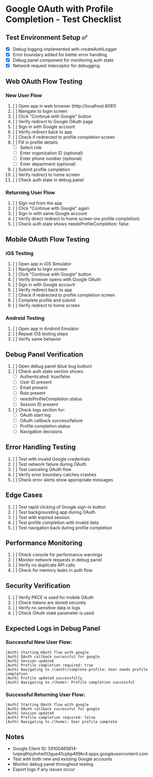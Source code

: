 # Google OAuth with Profile Completion - Test Checklist

## Test Environment Setup ✅
- [x] Debug logging implemented with createAuthLogger
- [x] Error boundary added for better error handling
- [x] Debug panel component for monitoring auth state
- [x] Network request interceptor for debugging

## Web OAuth Flow Testing

### New User Flow
1. [ ] Open app in web browser (http://localhost:8081)
2. [ ] Navigate to login screen
3. [ ] Click "Continue with Google" button
4. [ ] Verify redirect to Google OAuth page
5. [ ] Sign in with Google account
6. [ ] Verify redirect back to app
7. [ ] Check if redirected to profile completion screen
8. [ ] Fill in profile details:
   - [ ] Select role
   - [ ] Enter organization ID (optional)
   - [ ] Enter phone number (optional)
   - [ ] Enter department (optional)
9. [ ] Submit profile completion
10. [ ] Verify redirect to home screen
11. [ ] Check auth state in debug panel

### Returning User Flow
1. [ ] Sign out from the app
2. [ ] Click "Continue with Google" again
3. [ ] Sign in with same Google account
4. [ ] Verify direct redirect to home screen (no profile completion)
5. [ ] Check auth state shows needsProfileCompletion: false

## Mobile OAuth Flow Testing

### iOS Testing
1. [ ] Open app in iOS Simulator
2. [ ] Navigate to login screen
3. [ ] Click "Continue with Google" button
4. [ ] Verify browser opens with Google OAuth
5. [ ] Sign in with Google account
6. [ ] Verify redirect back to app
7. [ ] Check if redirected to profile completion screen
8. [ ] Complete profile and submit
9. [ ] Verify redirect to home screen

### Android Testing
1. [ ] Open app in Android Emulator
2. [ ] Repeat iOS testing steps
3. [ ] Verify same behavior

## Debug Panel Verification
1. [ ] Open debug panel (blue bug button)
2. [ ] Check auth state section shows:
   - [ ] Authenticated: true/false
   - [ ] User ID present
   - [ ] Email present
   - [ ] Role present
   - [ ] needsProfileCompletion status
   - [ ] Session ID present
3. [ ] Check logs section for:
   - [ ] OAuth start log
   - [ ] OAuth callback success/failure
   - [ ] Profile completion status
   - [ ] Navigation decisions

## Error Handling Testing
1. [ ] Test with invalid Google credentials
2. [ ] Test network failure during OAuth
3. [ ] Test canceling OAuth flow
4. [ ] Verify error boundary catches crashes
5. [ ] Check error alerts show appropriate messages

## Edge Cases
1. [ ] Test rapid clicking of Google sign-in button
2. [ ] Test backgrounding app during OAuth
3. [ ] Test with expired session
4. [ ] Test profile completion with invalid data
5. [ ] Test navigation back during profile completion

## Performance Monitoring
1. [ ] Check console for performance warnings
2. [ ] Monitor network requests in debug panel
3. [ ] Verify no duplicate API calls
4. [ ] Check for memory leaks in auth flow

## Security Verification
1. [ ] Verify PKCE is used for mobile OAuth
2. [ ] Check tokens are stored securely
3. [ ] Verify no sensitive data in logs
4. [ ] Check OAuth state parameter is used

## Expected Logs in Debug Panel

### Successful New User Flow:
```
[Auth] Starting OAuth flow with google
[Auth] OAuth callback successful for google
[Auth] Session updated
[Auth] Profile completion required: true
[Auth] Navigating to /(auth)/complete-profile: User needs profile completion
[Auth] Profile updated successfully
[Auth] Navigating to /(home): Profile completion successful
```

### Successful Returning User Flow:
```
[Auth] Starting OAuth flow with google
[Auth] OAuth callback successful for google
[Auth] Session updated
[Auth] Profile completion required: false
[Auth] Navigating to /(home): User profile complete
```

## Notes
- Google Client ID: 59100460814-lvqieq6hjuhvhe0t3gue41cpbp499kr4.apps.googleusercontent.com
- Test with both new and existing Google accounts
- Monitor debug panel throughout testing
- Export logs if any issues occur